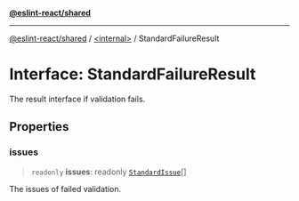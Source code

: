 [**@eslint-react/shared**](../../README.md)

***

[@eslint-react/shared](../../README.md) / [\<internal\>](../README.md) / StandardFailureResult

# Interface: StandardFailureResult

The result interface if validation fails.

## Properties

### issues

> `readonly` **issues**: readonly [`StandardIssue`](StandardIssue.md)[]

The issues of failed validation.
